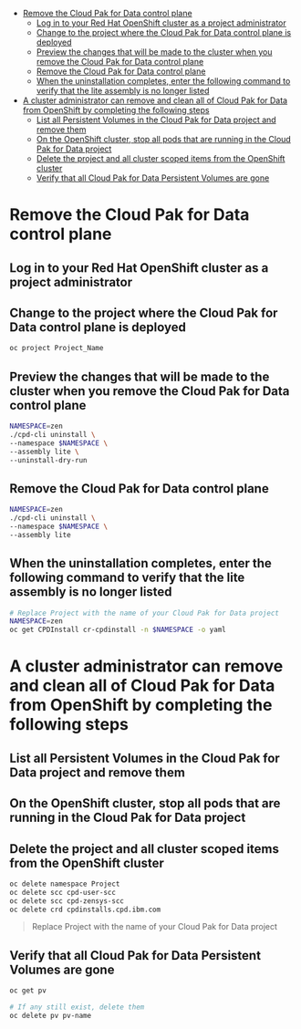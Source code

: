- [Remove the Cloud Pak for Data control plane](#remove-the-cloud-pak-for-data-control-plane)
    - [Log in to your Red Hat OpenShift cluster as a project administrator](#log-in-to-your-red-hat-openshift-cluster-as-a-project-administrator)
    - [Change to the project where the Cloud Pak for Data control plane is deployed](#change-to-the-project-where-the-cloud-pak-for-data-control-plane-is-deployed)
    - [Preview the changes that will be made to the cluster when you remove the Cloud Pak for Data control plane](#preview-the-changes-that-will-be-made-to-the-cluster-when-you-remove-the-cloud-pak-for-data-control-plane)
    - [Remove the Cloud Pak for Data control plane](#remove-the-cloud-pak-for-data-control-plane-1)
    - [When the uninstallation completes, enter the following command to verify that the lite assembly is no longer listed](#when-the-uninstallation-completes-enter-the-following-command-to-verify-that-the-lite-assembly-is-no-longer-listed)
- [A cluster administrator can remove and clean all of Cloud Pak for Data from OpenShift by completing the following steps](#a-cluster-administrator-can-remove-and-clean-all-of-cloud-pak-for-data-from-openshift-by-completing-the-following-steps)
    - [List all Persistent Volumes in the Cloud Pak for Data project and remove them](#list-all-persistent-volumes-in-the-cloud-pak-for-data-project-and-remove-them)
    - [On the OpenShift cluster, stop all pods that are running in the Cloud Pak for Data project](#on-the-openshift-cluster-stop-all-pods-that-are-running-in-the-cloud-pak-for-data-project)
    - [Delete the project and all cluster scoped items from the OpenShift cluster](#delete-the-project-and-all-cluster-scoped-items-from-the-openshift-cluster)
    - [Verify that all Cloud Pak for Data Persistent Volumes are gone](#verify-that-all-cloud-pak-for-data-persistent-volumes-are-gone)

# Remove the Cloud Pak for Data control plane
## Log in to your Red Hat OpenShift cluster as a project administrator
## Change to the project where the Cloud Pak for Data control plane is deployed
```bash
oc project Project_Name
```

## Preview the changes that will be made to the cluster when you remove the Cloud Pak for Data control plane
```bash
NAMESPACE=zen
./cpd-cli uninstall \
--namespace $NAMESPACE \
--assembly lite \
--uninstall-dry-run
```

## Remove the Cloud Pak for Data control plane
```bash
NAMESPACE=zen
./cpd-cli uninstall \
--namespace $NAMESPACE \
--assembly lite
```

## When the uninstallation completes, enter the following command to verify that the lite assembly is no longer listed
```bash
# Replace Project with the name of your Cloud Pak for Data project
NAMESPACE=zen
oc get CPDInstall cr-cpdinstall -n $NAMESPACE -o yaml
```

# A cluster administrator can remove and clean all of Cloud Pak for Data from OpenShift by completing the following steps
## List all Persistent Volumes in the Cloud Pak for Data project and remove them
## On the OpenShift cluster, stop all pods that are running in the Cloud Pak for Data project
## Delete the project and all cluster scoped items from the OpenShift cluster
```bash
oc delete namespace Project
oc delete scc cpd-user-scc
oc delete scc cpd-zensys-scc
oc delete crd cpdinstalls.cpd.ibm.com
```
>Replace Project with the name of your Cloud Pak for Data project

## Verify that all Cloud Pak for Data Persistent Volumes are gone
```bash
oc get pv

# If any still exist, delete them
oc delete pv pv-name
```